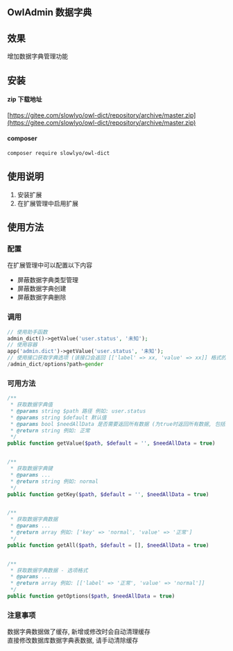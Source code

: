 ## OwlAdmin 数据字典

## 效果

增加数据字典管理功能

## 安装

#### zip 下载地址

[https://gitee.com/slowlyo/owl-dict/repository/archive/master.zip](https://gitee.com/slowlyo/owl-dict/repository/archive/master.zip)

#### composer

```bash
composer require slowlyo/owl-dict
```

## 使用说明

1. 安装扩展
2. 在扩展管理中启用扩展

## 使用方法

### 配置

在扩展管理中可以配置以下内容

- 屏蔽数据字典类型管理
- 屏蔽数据字典创建
- 屏蔽数据字典删除

### 调用

```php
// 使用助手函数
admin_dict()->getValue('user.status', '未知');
// 使用容器
app('admin.dict')->getValue('user.status', '未知');
// 使用接口获取字典选项 (该接口会返回 [['label' => xx, 'value' => xx]] 格式的数据
/admin_dict/options?path=gender
```

### 可用方法

```php
/**
 * 获取数据字典值
 * @params string $path 路径 例如: user.status
 * @params string $default 默认值
 * @params bool $needAllData 是否需要返回所有数据 (为true时返回所有数据, 包括禁用数据和软删除数据)
 * @return string 例如: 正常
 */
public function getValue($path, $default = '', $needAllData = true)


/**
 * 获取数据字典键
 * @params ...
 * @return string 例如: normal
 */
public function getKey($path, $default = '', $needAllData = true)


/**
 * 获取数据字典数据
 * @params ...
 * @return array 例如: ['key' => 'normal', 'value' => '正常']
 */
public function getAll($path, $default = [], $needAllData = true)


/**
 * 获取数据字典数据 - 选项格式
 * @params ...
 * @return array 例如: [['label' => '正常', 'value' => 'normal']]
 */
public function getOptions($path, $needAllData = true)

```

### 注意事项

数据字典数据做了缓存, 新增或修改时会自动清理缓存  
直接修改数据库数据字典表数据, 请手动清除缓存
